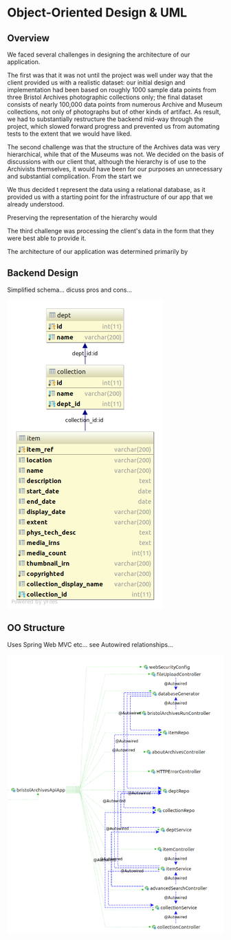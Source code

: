 # Object-Oriented Design & UML

## Overview

We faced several challenges in designing the architecture of our
application.

The first was that it was not until the project was well under way that the
client provided us with a realistic dataset: our initial design and
implementation had been based on roughly 1000 sample data points from three
Bristol Archives photographic collections only; the final dataset consists of
nearly 100,000 data points from numerous Archive and Museum collections, not
only of photographs but of other kinds of artifact. As result, we had to
substantially restructure the backend mid-way through the project, which slowed
forward progress and prevented us from automating tests to the extent that we
would have liked.

The second challenge was that the structure of the Archives data was very
hierarchical, while that of the Museums was not. We decided on the basis of
discussions with our client that, although the hierarchy is of use to the
Archivists themselves, it would have been for our purposes an unnecessary and
substantial complication. From the start we 

We thus decided t represent the data using a
relational database, as it provided us with a starting point for the
infrastructure of our app that we already understood.

Preserving the representation
of the hierarchy would

The third challenge was processing the client's data in the form that they were
best able to provide it.



The architecture of our application was determined primarily by 

## Backend Design

Simplified schema... dicuss pros and cons...

![](../diagrams/schema.png?raw=true)

## OO Structure

Uses Spring Web MVC etc... see Autowired relationships...

![](../diagrams/code-structure.png?raw=true)

